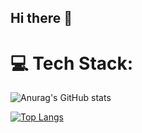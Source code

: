## Hi there 👋
# 💻 Tech Stack:
![Anurag's GitHub stats](https://github-readme-stats.vercel.app/api?username=danielpaiva27&theme=holi&show_icons=true)

  [![Top Langs](https://github-readme-stats.vercel.app/api/top-langs/?username=danielpaiva27&theme=holi)](https://github.com/anuraghazra/github-readme-stats)
